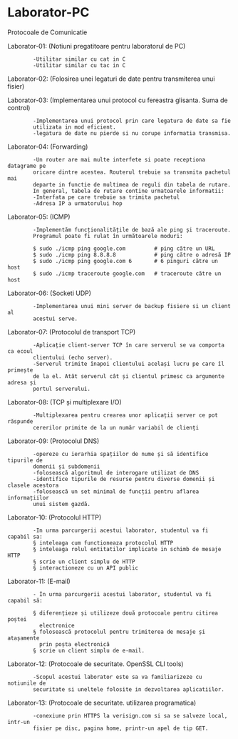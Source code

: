 # Laborator-PC
Protocoale de Comunicatie

Laborator-01: (Notiuni pregatitoare pentru laboratorul de PC)
            
            -Utilitar similar cu cat in C
            -Utilitar similar cu tac in C
Laborator-02: (Folosirea unei legaturi de date pentru transmiterea unui fisier)

Laborator-03: (Implementarea unui protocol cu fereastra glisanta. Suma de control)

            -Implementarea unui protocol prin care legatura de date sa fie
            utilizata in mod eficient.
            -legatura de date nu pierde si nu corupe informatia transmisa.
Laborator-04: (Forwarding)

            -Un router are mai multe interfete si poate receptiona datagrame pe 
            oricare dintre acestea. Routerul trebuie sa transmita pachetul mai 
            departe in functie de multimea de reguli din tabela de rutare. 
            In general, tabela de rutare contine urmatoarele informatii:
            -Interfata pe care trebuie sa trimita pachetul
            -Adresa IP a urmatorului hop
Laborator-05: (ICMP)

            -Implementăm funcționalitățile de bază ale ping și traceroute. 
            Programul poate fi rulat în următoarele moduri:
            
            $ sudo ./icmp ping google.com         # ping către un URL
            $ sudo ./icmp ping 8.8.8.8            # ping către o adresă IP
            $ sudo ./icmp ping google.com 6       # 6 pinguri către un host
            $ sudo ./icmp traceroute google.com   # traceroute către un host
Laborator-06: (Socketi UDP)

            -Implementarea unui mini server de backup fisiere si un client al 
            acestui serve.
Laborator-07: (Protocolul de transport TCP)
            
            -Aplicație client-server TCP în care serverul se va comporta ca ecoul 
            clientului (echo server).
            -Serverul trimite înapoi clientului același lucru pe care îl primește 
            de la el. Atât serverul cât și clientul primesc ca argumente adresa și
            portul serverului.
Laborator-08: (TCP și multiplexare I/O)

            -Multiplexarea pentru crearea unor aplicații server ce pot răspunde 
            cererilor primite de la un număr variabil de clienți
Laborator-09: (Protocolul DNS)

            -opereze cu ierarhia spațiilor de nume și să identifice tipurile de 
            domenii și subdomenii
            -folosească algoritmul de interogare utilizat de DNS
            -identifice tipurile de resurse pentru diverse domenii și clasele acestora
            -folosească un set minimal de funcții pentru aflarea informațiilor 
            unui sistem gazdă.
Laborator-10: (Protocolul HTTP)

            -In urma parcurgerii acestui laborator, studentul va fi capabil sa:
            § inteleaga cum functioneaza protocolul HTTP
            § inteleaga rolul entitatilor implicate in schimb de mesaje HTTP
            § scrie un client simplu de HTTP
            § interactioneze cu un API public
Laborator-11: (E-mail)

            - În urma parcurgerii acestui laborator, studentul va fi capabil să:

            § diferențieze și utilizeze două protocoale pentru citirea poștei 
              electronice
            § folosească protocolul pentru trimiterea de mesaje și atașamente 
              prin poșta electronică
            § scrie un client simplu de e-mail.
Laborator-12: (Protocoale de securitate. OpenSSL CLI tools)
                
            -Scopul acestui laborator este sa va familiarizeze cu notiunile de 
            securitate si uneltele folosite in dezvoltarea aplicatiilor.
Laborator-13: (Protocoale de securitate. utilizarea programatica)

            -conexiune prin HTTPS la verisign.com si sa se salveze local, intr-un 
            fisier pe disc, pagina home, printr-un apel de tip GET.
